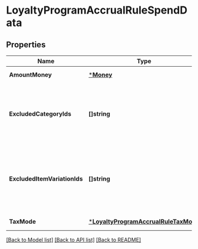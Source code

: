 # LoyaltyProgramAccrualRuleSpendData

## Properties

 Name                         | Type                                                                         | Description                                                                                                                                                                                                                                                            | Notes                        
------------------------------|------------------------------------------------------------------------------|------------------------------------------------------------------------------------------------------------------------------------------------------------------------------------------------------------------------------------------------------------------------|------------------------------
 **AmountMoney**              | [***Money**](Money.md)                                                       |                                                                                                                                                                                                                                                                        | [default to null]            
 **ExcludedCategoryIds**      | **[]string**                                                                 | The IDs of any &#x60;CATEGORY&#x60; catalog objects that are excluded from points accrual.  You can use the [BatchRetrieveCatalogObjects](api-endpoint:Catalog-BatchRetrieveCatalogObjects) endpoint to retrieve information about the excluded categories.            | [optional] [default to null] 
 **ExcludedItemVariationIds** | **[]string**                                                                 | The IDs of any &#x60;ITEM_VARIATION&#x60; catalog objects that are excluded from points accrual.  You can use the [BatchRetrieveCatalogObjects](api-endpoint:Catalog-BatchRetrieveCatalogObjects) endpoint to retrieve information about the excluded item variations. | [optional] [default to null] 
 **TaxMode**                  | [***LoyaltyProgramAccrualRuleTaxMode**](LoyaltyProgramAccrualRuleTaxMode.md) |                                                                                                                                                                                                                                                                        | [default to null]            

[[Back to Model list]](../README.md#documentation-for-models) [[Back to API list]](../README.md#documentation-for-api-endpoints) [[Back to README]](../README.md)

